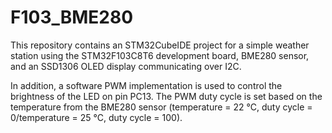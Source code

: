 # F103_BME280
This repository contains an STM32CubeIDE project for a simple weather station using the STM32F103C8T6 development board, BME280 sensor, and an SSD1306 OLED display communicating over I2C.

In addition, a software PWM implementation is used to control the brightness of the LED on pin PC13. The PWM duty cycle is set based on the temperature from the BME280 sensor (temperature = 22 °C, duty cycle = 0/temperature = 25 °C, duty cycle = 100).
